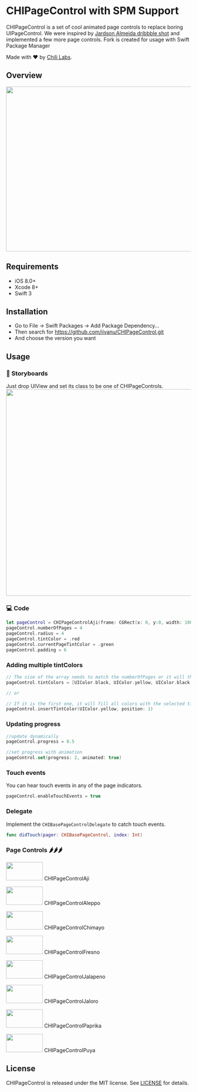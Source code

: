 # CHIPageControl with SPM Support

CHIPageControl is a set of cool animated page controls to replace boring UIPageControl.
We were inspired by [Jardson Almeida dribbble shot](https://dribbble.com/shots/2578447-Page-Control-Indicator-Transitions-Collection) and implemented a few more page controls.
Fork is created for usage with Swift Package Manager

Made with ❤️ by [Chili Labs](https://chililabs.io).

## Overview

<img src="Images/demo.gif" width="600" height="450">

## Requirements

* iOS 8.0+
* Xcode 8+
* Swift 3

## Installation
- Go to File -> Swift Packages -> Add Package Dependency...
- Then search for https://github.com/iivanu/CHIPageControl.git
- And choose the version you want


## Usage
### 🎨 Storyboards
Just drop UIView and set its class to be one of CHIPageControls.
<img src="Images/ibdesignable.gif" width="800" height="564">
### 💻 Code
``` swift
let pageControl = CHIPageControlAji(frame: CGRect(x: 0, y:0, width: 100, height: 20))
pageControl.numberOfPages = 4
pageControl.radius = 4
pageControl.tintColor = .red
pageControl.currentPageTintColor = .green
pageControl.padding = 6
```

### Adding multiple tintColors
``` swift
// The size of the array needs to match the numberOfPages or it will throw an fatal error
pageControl.tintColors = [UIColor.black, UIColor.yellow, UIColor.black, UIColor.black]

// or

// If it is the first one, it will fill all colors with the selected tintColor and then replace the colors with the desired one
pageControl.insertTintColor(UIColor.yellow, position: 1)
```

### Updating progress
``` swift
//update dynamically
pageControl.progress = 0.5

//set progress with animation
pageControl.set(progress: 2, animated: true)
```

### Touch events

You can hear touch events in any of the page indicators. 
``` swift
pageControl.enableTouchEvents = true
```

### Delegate

Implement the `CHIBasePageControlDelegate` to catch touch events.

```swift
func didTouch(pager: CHIBasePageControl, index: Int)
```

### Page Controls 🌶️🌶️🌶️

<img src="Images/Aji.gif" width="100" height="50"> CHIPageControlAji

<img src="Images/Aleppo.gif" width="100" height="50"> CHIPageControlAleppo

<img src="Images/Chimayo.gif" width="100" height="50"> CHIPageControlChimayo

<img src="Images/Fresno.gif" width="100" height="50"> CHIPageControlFresno

<img src="Images/Jalapeno.gif" width="100" height="50"> CHIPageControlJalapeno

<img src="Images/Jaloro.gif" width="100" height="50"> CHIPageControlJaloro

<img src="Images/Paprika.gif" width="100" height="50"> CHIPageControlPaprika

<img src="Images/Puya.gif" width="100" height="50"> CHIPageControlPuya

## License
CHIPageControl is released under the MIT license. See [LICENSE](./LICENSE) for details.
